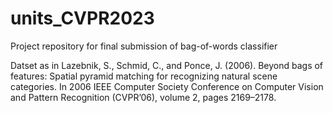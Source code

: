 # units_CVPR2023
Project repository for final submission of bag-of-words classifier


Datset as in Lazebnik, S., Schmid, C., and Ponce, J. (2006). Beyond
bags of features: Spatial pyramid matching for recognizing natural scene
categories. In 2006 IEEE Computer Society Conference on Computer Vision
and Pattern Recognition (CVPR’06), volume 2, pages 2169–2178.
